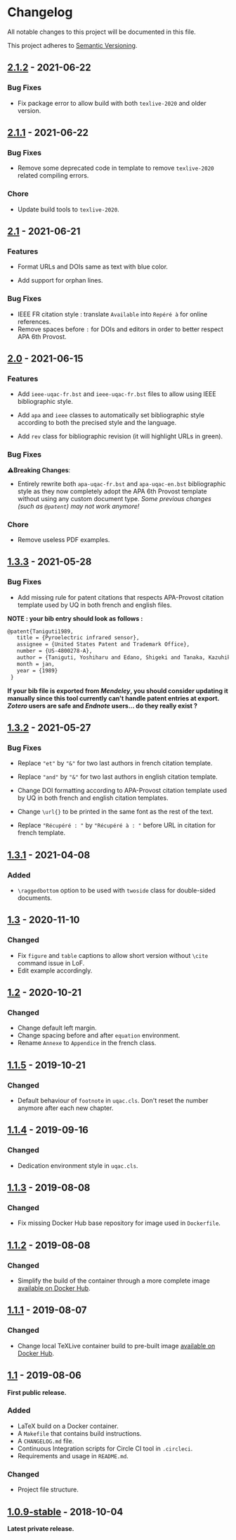 # Changelog

All notable changes to this project will be documented in this file.

This project adheres to [Semantic Versioning](http://semver.org/).

## [2.1.2] - 2021-06-22

### Bug Fixes

- Fix package error to allow build with both ```texlive-2020``` and older version.

## [2.1.1] - 2021-06-22

### Bug Fixes

- Remove some deprecated code in template to remove ```texlive-2020``` related compiling errors.

### Chore

- Update build tools to ```texlive-2020```.

## [2.1] - 2021-06-21

### Features

- Format URLs and DOIs same as text with blue color.

- Add support for orphan lines.
### Bug Fixes

- IEEE FR citation style : translate ```Available``` into ```Repéré à``` for online references.
- Remove spaces before ```:``` for DOIs and editors in order to better respect APA 6th Provost.

## [2.0] - 2021-06-15

### Features

- Add ```ieee-uqac-fr.bst``` and ```ieee-uqac-fr.bst``` files to allow using IEEE bibliographic style.

- Add ```apa``` and ```ieee``` classes to automatically set bibliographic style according to both the precised style and the language.

- Add ```rev``` class for bibliographic revision (it will highlight URLs in green).

### Bug Fixes

⚠️**Breaking Changes**:

- Entirely rewrite both ```apa-uqac-fr.bst``` and ```apa-uqac-en.bst``` bibliographic style as they now completely adopt the APA 6th Provost template without using any custom document type. _Some previous changes (such as ```@patent```) may not work anymore!_

### Chore

- Remove useless PDF examples.

## [1.3.3] - 2021-05-28

### Bug Fixes

- Add missing rule for patent citations that respects APA-Provost citation template used by UQ in both french and english files.

__NOTE : your bib entry should look as follows :__

```tex
@patent{Taniguti1989,
   title = {Pyroelectric infrared sensor},
   assignee = {United States Patent and Trademark Office},
   number = {US-4800278-A},
   author = {Taniguti, Yoshiharu and Edano, Shigeki and Tanaka, Kazuhiko and Taniguti, Shiniti and Kuramoto, Megumi},
   month = jan,
   year = {1989}
 }
```

__If your bib file is exported from *Mendeley*, you should consider updating it manually since this tool currently can't handle patent entries at export. *Zotero* users are safe and *Endnote* users... do they really exist ?__
## [1.3.2] - 2021-05-27

### Bug Fixes

- Replace ```"et"``` by ```"&"``` for two last authors in french citation template.

- Replace ```"and"``` by ```"&"``` for two last authors in english citation template.

- Change DOI formatting according to APA-Provost citation template used by UQ in both french and english citation templates.

- Change ```\url{}``` to be printed in the same font as the rest of the text.

- Replace ```"Récupéré : "``` by ```"Récupéré à : "``` before URL in citation for french template.

## [1.3.1] - 2021-04-08

### Added

- ```\raggedbottom``` option to be used with ```twoside``` class for double-sided documents.

## [1.3] - 2020-11-10

### Changed

- Fix ```figure``` and ```table``` captions to allow short version without ```\cite``` command issue in LoF.
- Edit example accordingly.

## [1.2] - 2020-10-21

### Changed

- Change default left margin.
- Change spacing before and after ```equation``` environment.
- Rename ```Annexe``` to ```Appendice``` in the french class.

## [1.1.5] - 2019-10-21

### Changed

- Default behaviour of ```footnote``` in ```uqac.cls```. Don't reset the number anymore after each new chapter.

## [1.1.4] - 2019-09-16

### Changed

- Dedication environment style in ```uqac.cls```.

## [1.1.3] - 2019-08-08

### Changed

- Fix missing Docker Hub base repository for image used in ```Dockerfile```.

## [1.1.2] - 2019-08-08

### Changed

- Simplify the build of the container through a more complete image [available on Docker Hub](https://hub.docker.com/r/florentinth/tex-project).

## [1.1.1] - 2019-08-07

### Changed

- Change local TeXLive container build to pre-built image [available on Docker Hub](https://hub.docker.com/r/florentinth/texlive-full).

## [1.1] - 2019-08-06

**First public release.**

### Added

- LaTeX build on a Docker container.
- A ```Makefile``` that contains build instructions.
- A ```CHANGELOG.md``` file.
- Continuous Integration scripts for Circle CI tool in ```.circleci```.
- Requirements and usage in ```README.md```.

### Changed

- Project file structure.

## [1.0.9-stable] - 2018-10-04

**Latest private release.**

[1.0.9-stable]: https://github.com/FlorentinTh/TemplateLaTeXUQAC/releases/tag/v1.0.9-stable
[1.1]: https://github.com/florentinth/FlOS/compare/v1.0.9-stable...v1.1
[1.1.1]: https://github.com/florentinth/FlOS/compare/v1.1...v1.1.1
[1.1.2]: https://github.com/florentinth/FlOS/compare/v1.1.1...v1.1.2
[1.1.3]: https://github.com/florentinth/FlOS/compare/v1.1.2...v1.1.3
[1.1.4]: https://github.com/florentinth/FlOS/compare/v1.1.3...v1.1.4
[1.1.5]: https://github.com/florentinth/FlOS/compare/v1.1.4...v1.1.5
[1.2]: https://github.com/florentinth/FlOS/compare/v1.1.5...v1.2
[1.3]: https://github.com/florentinth/FlOS/compare/v1.2...v1.3
[1.3.1]: https://github.com/florentinth/FlOS/compare/v1.3...v1.3.1
[1.3.2]: https://github.com/florentinth/FlOS/compare/v1.3.1...v1.3.2
[1.3.3]: https://github.com/florentinth/FlOS/compare/v1.3.2...v1.3.3
[2.0]: https://github.com/florentinth/FlOS/compare/v1.3.3...v2.0
[2.1]: https://github.com/florentinth/FlOS/compare/v2.0...v2.1
[2.1.1]: https://github.com/florentinth/FlOS/compare/v2.1...v2.1.1
[2.1.2]: https://github.com/florentinth/FlOS/compare/v2.1.1...v2.1.2
